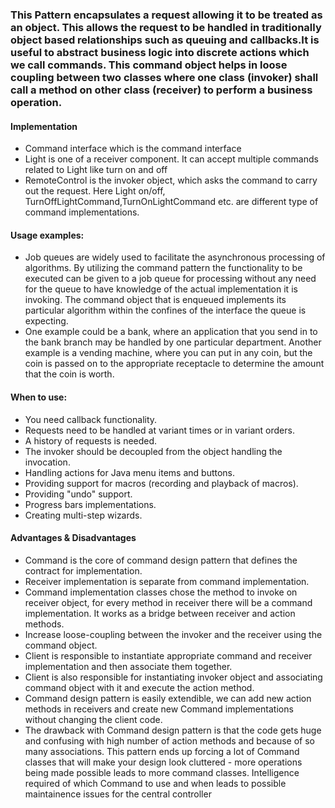 ### This Pattern encapsulates a request allowing it to be treated as an object. This allows the request to be handled in traditionally object based relationships such as queuing and callbacks.It is useful to abstract business logic into discrete actions which we call commands. This command object helps in loose coupling between two classes where one class (invoker) shall call a method on other class (receiver) to perform a business operation.


#### Implementation
 * Command interface which is the command interface
 * Light is one of a receiver component. It can accept multiple commands related to Light like turn on and off
 * RemoteControl is the invoker object, which asks the command to carry out the request. Here Light on/off, TurnOffLightCommand,TurnOnLightCommand etc. are different type of command implementations.

#### Usage examples: 
 * Job queues are widely used to facilitate the asynchronous processing of algorithms. By utilizing the command pattern the functionality to be executed can be given to a job queue for processing without any need for the queue to have knowledge of the actual implementation it is invoking. The command object that is enqueued implements its particular algorithm within the confines of the interface the queue is expecting.
 * One example could be a bank, where an application that you send in to the bank branch may be handled by one particular department. Another example is a vending machine, where you can put in any coin, but the coin is passed on to the appropriate receptacle to determine the amount that the coin is worth. 


#### When to use:
 * You need callback functionality.
 * Requests need to be handled at variant times or in variant orders.
 * A history of requests is needed.
 * The invoker should be decoupled from the object handling the invocation.
 * Handling actions for Java menu items and buttons.
 * Providing support for macros (recording and playback of macros).
 * Providing "undo" support.
 * Progress bars implementations.
 * Creating multi-step wizards.

#### Advantages & Disadvantages
 * Command is the core of command design pattern that defines the contract for implementation.
 * Receiver implementation is separate from command implementation.
 * Command implementation classes chose the method to invoke on receiver object, for every method in receiver there will be a command implementation. It works as a bridge between receiver and action methods.
 * Increase loose-coupling between the invoker and the receiver using the command object.
 * Client is responsible to instantiate appropriate command and receiver implementation and then associate them together.
 * Client is also responsible for instantiating invoker object and associating command object with it and execute the action method.
 * Command design pattern is easily extendible, we can add new action methods in receivers and create new Command implementations without changing the client code.
 * The drawback with Command design pattern is that the code gets huge and confusing with high number of action methods and because of so many associations. This pattern ends up forcing a lot of Command classes that will make your design look cluttered - more operations being made possible leads to more command classes. Intelligence required of which Command to use and when leads to possible maintainence issues for the central controller
